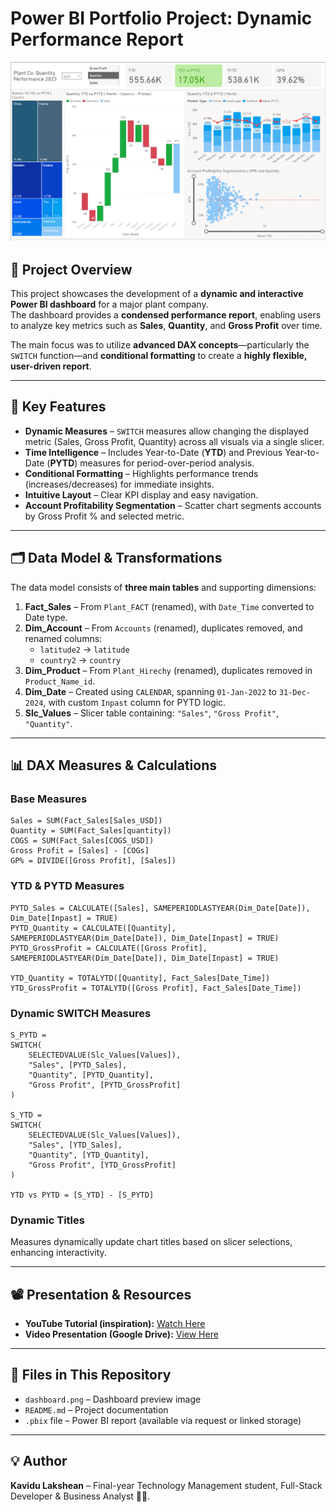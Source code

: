 # Power BI Portfolio Project: Dynamic Performance Report

![Dashboard Preview](dashboard.png)

## 📌 Project Overview

This project showcases the development of a **dynamic and interactive Power BI dashboard** for a major plant company.  
The dashboard provides a **condensed performance report**, enabling users to analyze key metrics such as **Sales**, **Quantity**, and **Gross Profit** over time.

The main focus was to utilize **advanced DAX concepts**—particularly the `SWITCH` function—and **conditional formatting** to create a **highly flexible, user-driven report**.

---

## 🚀 Key Features

- **Dynamic Measures** – `SWITCH` measures allow changing the displayed metric (Sales, Gross Profit, Quantity) across all visuals via a single slicer.
- **Time Intelligence** – Includes Year-to-Date (**YTD**) and Previous Year-to-Date (**PYTD**) measures for period-over-period analysis.
- **Conditional Formatting** – Highlights performance trends (increases/decreases) for immediate insights.
- **Intuitive Layout** – Clear KPI display and easy navigation.
- **Account Profitability Segmentation** – Scatter chart segments accounts by Gross Profit % and selected metric.

---

## 🗂 Data Model & Transformations

The data model consists of **three main tables** and supporting dimensions:

1. **Fact_Sales** – From `Plant_FACT` (renamed), with `Date_Time` converted to Date type.
2. **Dim_Account** – From `Accounts` (renamed), duplicates removed, and renamed columns:
   - `latitude2` → `latitude`
   - `country2` → `country`
3. **Dim_Product** – From `Plant_Hirechy` (renamed), duplicates removed in `Product_Name_id`.
4. **Dim_Date** – Created using `CALENDAR`, spanning `01-Jan-2022` to `31-Dec-2024`, with custom `Inpast` column for PYTD logic.
5. **Slc_Values** – Slicer table containing: `"Sales"`, `"Gross Profit"`, `"Quantity"`.

---

## 📊 DAX Measures & Calculations

### **Base Measures**

```DAX
Sales = SUM(Fact_Sales[Sales_USD])
Quantity = SUM(Fact_Sales[quantity])
COGS = SUM(Fact_Sales[COGS_USD])
Gross Profit = [Sales] - [COGs]
GP% = DIVIDE([Gross Profit], [Sales])
```

### **YTD & PYTD Measures**

```DAX
PYTD_Sales = CALCULATE([Sales], SAMEPERIODLASTYEAR(Dim_Date[Date]), Dim_Date[Inpast] = TRUE)
PYTD_Quantity = CALCULATE([Quantity], SAMEPERIODLASTYEAR(Dim_Date[Date]), Dim_Date[Inpast] = TRUE)
PYTD_GrossProfit = CALCULATE([Gross Profit], SAMEPERIODLASTYEAR(Dim_Date[Date]), Dim_Date[Inpast] = TRUE)

YTD_Quantity = TOTALYTD([Quantity], Fact_Sales[Date_Time])
YTD_GrossProfit = TOTALYTD([Gross Profit], Fact_Sales[Date_Time])
```

### **Dynamic SWITCH Measures**

```DAX
S_PYTD =
SWITCH(
    SELECTEDVALUE(Slc_Values[Values]),
    "Sales", [PYTD_Sales],
    "Quantity", [PYTD_Quantity],
    "Gross Profit", [PYTD_GrossProfit]
)

S_YTD =
SWITCH(
    SELECTEDVALUE(Slc_Values[Values]),
    "Sales", [YTD_Sales],
    "Quantity", [YTD_Quantity],
    "Gross Profit", [YTD_GrossProfit]
)

YTD vs PYTD = [S_YTD] - [S_PYTD]
```

### **Dynamic Titles**

Measures dynamically update chart titles based on slicer selections, enhancing interactivity.

---

## 📽 Presentation & Resources

- **YouTube Tutorial (inspiration):** [Watch Here](https://www.youtube.com/watch?v=BLxW9ZSuuVI)
- **Video Presentation (Google Drive):** [View Here](https://drive.google.com/file/d/1Z2VfKM-P-z_shGIgOMPyfabBxDaM2cDe/view?usp=sharing)

---

## 📂 Files in This Repository

- `dashboard.png` – Dashboard preview image
- `README.md` – Project documentation
- `.pbix` file – Power BI report (available via request or linked storage)

---

## 💡 Author

**Kavidu Lakshean** – Final-year Technology Management student, Full-Stack Developer & Business Analyst 🙋‍♂️.
